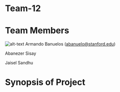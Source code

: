 # Team-12

# Team Members
![alt-text](https://user-images.githubusercontent.com/32311654/55747167-829f1e80-59f0-11e9-8448-3f470dc662f9.jpg)
Armando Banuelos (abanuelo@stanford.edu)

Abanezer Sisay

Jaisel Sandhu

# Synopsis of Project

#
